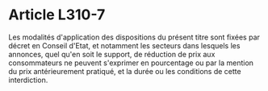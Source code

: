 # Article L310-7

Les modalités d'application des dispositions du présent titre sont fixées par décret en Conseil d'Etat, et notamment les secteurs dans lesquels les annonces, quel qu'en soit le support, de réduction de prix aux consommateurs ne peuvent s'exprimer en pourcentage ou par la mention du prix antérieurement pratiqué, et la durée ou les conditions de cette interdiction.